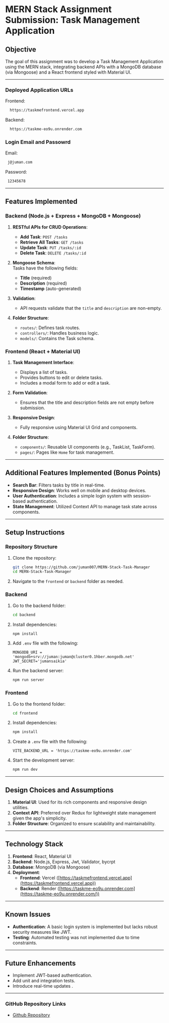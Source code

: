 # MERN Stack Assignment Submission: Task Management Application

## Objective  
The goal of this assignment was to develop a Task Management Application using the MERN stack, integrating backend APIs with a MongoDB database (via Mongoose) and a React frontend styled with Material UI.

---

### Deployed Application URLs
Frontend:
```bash 
  https://taskmefrontend.vercel.app
```
Backend:
```bash
  https://taskme-eo9u.onrender.com
```
###  Login Email and Passowrd
Email:
```bash
 j@juman.com
```
Password:
```bash
 12345678
```

---

## Features Implemented  

### **Backend** (Node.js + Express + MongoDB + Mongoose)
1. **RESTful APIs for CRUD Operations**:  
   - **Add Task**: `POST /tasks`  
   - **Retrieve All Tasks**: `GET /tasks`  
   - **Update Task**: `PUT /tasks/:id`  
   - **Delete Task**: `DELETE /tasks/:id`  

2. **Mongoose Schema**:  
   Tasks have the following fields:  
   - **Title** (required)  
   - **Description** (required)  
   - **Timestamp** (auto-generated)

3. **Validation**:  
   - API requests validate that the `title` and `description` are non-empty.

4. **Folder Structure**:  
   - `routes/`: Defines task routes.  
   - `controllers/`: Handles business logic.  
   - `models/`: Contains the Task schema.  

### **Frontend** (React + Material UI)  
1. **Task Management Interface**:  
   - Displays a list of tasks.  
   - Provides buttons to edit or delete tasks.  
   - Includes a modal form to add or edit a task.  

2. **Form Validation**:  
   - Ensures that the title and description fields are not empty before submission.  

3. **Responsive Design**:  
   - Fully responsive using Material UI Grid and components.  

4. **Folder Structure**:  
   - `components/`: Reusable UI components (e.g., TaskList, TaskForm).    
   - `pages/`: Pages like `Home` for task management.

---

## Additional Features Implemented (Bonus Points)  
- **Search Bar**: Filters tasks by title in real-time.    
- **Responsive Design**: Works well on mobile and desktop devices.  
- **User Authentication**: Includes a simple login system with session-based authentication.  
- **State Management**: Utilized Context API to manage task state across components.

---

## Setup Instructions  

### Repository Structure  
1. Clone the repository:  
   ```bash
   git clone https://github.com/juman007/MERN-Stack-Task-Manager
   cd MERN-Stack-Task-Manager
   ```
2. Navigate to the `frontend` or `backend` folder as needed.  

### Backend  
1. Go to the backend folder:  
   ```bash
   cd backend
   ```
2. Install dependencies:  
   ```bash
   npm install
   ```
3. Add `.env` file with the following:  
   ```
   MONGODB_URI = 'mongodb+srv://juman:juman@cluster0.1hber.mongodb.net'
   JWT_SECRET='jumansaikia'

   ```
4. Run the backend server:  
   ```bash
   npm run server
   ```

### Frontend  
1. Go to the frontend folder:  
   ```bash
   cd frontend
   ```
2. Install dependencies:  
   ```bash
   npm install
   ```
3. Create a `.env` file with the following:  
   ```
   VITE_BACKEND_URL = 'https://taskme-eo9u.onrender.com'
   ```
4. Start the development server:  
   ```bash
   npm run dev
   ```

---

## Design Choices and Assumptions  
1. **Material UI**: Used for its rich components and responsive design utilities.  
2. **Context API**: Preferred over Redux for lightweight state management given the app's simplicity.  
3. **Folder Structure**: Organized to ensure scalability and maintainability.

---

## Technology Stack  
1. **Frontend**: React, Material UI  
2. **Backend**: Node.js, Express, Jwt, Validator, bycrpt  
3. **Database**: MongoDB (via Mongoose)  
4. **Deployment**:  
   - **Frontend**: Vercel ([https://taskmefrontend.vercel.app](https://taskmefrontend.vercel.app))  
   - **Backend**: Render ([https://taskme-eo9u.onrender.com](https://taskme-eo9u.onrender.com/))  

---

## Known Issues  
- **Authentication**: A basic login system is implemented but lacks robust security measures like JWT.  
- **Testing**: Automated testing was not implemented due to time constraints.

---

## Future Enhancements  
- Implement JWT-based authentication.  
- Add unit and integration tests.  
- Introduce real-time updates .

---

### GitHub Repository Links  
- [Github Repository](https://github.com/juman007/MERN-Stack-Task-Manager)  
